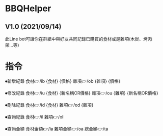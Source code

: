 # BBQHelper
## V1.0 (2021/09/14)  
此Line bot可讓你在群組中與好友共同記錄已購買的食材或是雜項(木炭、烤肉架...等)  
# 指令  
⏺新增紀錄
食材👉/ib {食材} {價格}
雜項👉/ob {雜項} {價格}

⏺修改紀錄
食材👉/iu {食材} {新名稱OR價格}
雜項👉/ou {雜項} {新名稱OR價格}

⏺刪除紀錄
食材👉/id {食材}
雜項👉/od {雜項}

⏺查詢紀錄
食材👉/il
雜項👉/ol

⏺查詢金額
食材金額👉/ia
雜項金額👉/oa
總金額👉/ta
